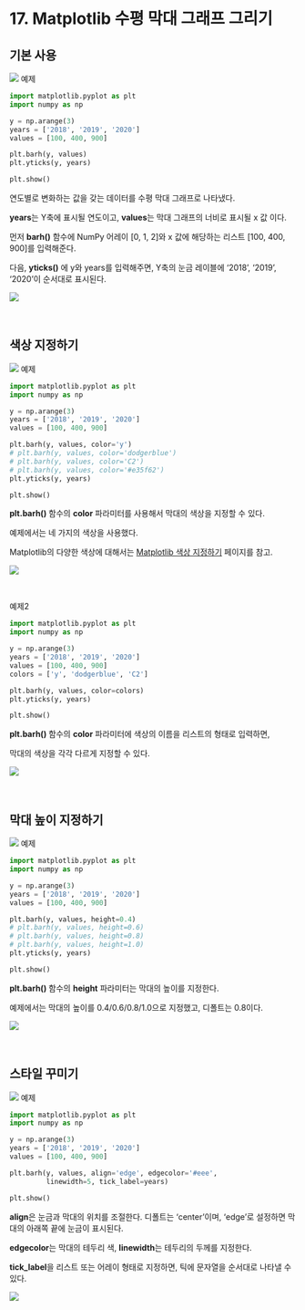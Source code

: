 # 17. Matplotlib 수평 막대 그래프 그리기
## 기본 사용
![](Images/2023-05-06-19-36-02.png)
예제  
```python
import matplotlib.pyplot as plt
import numpy as np

y = np.arange(3)
years = ['2018', '2019', '2020']
values = [100, 400, 900]

plt.barh(y, values)
plt.yticks(y, years)

plt.show()
```
연도별로 변화하는 값을 갖는 데이터를 수평 막대 그래프로 나타냈다.

**years**는 Y축에 표시될 연도이고, **values**는 막대 그래프의 너비로 표시될 x 값 이다.

먼저 **barh()** 함수에 NumPy 어레이 [0, 1, 2]와 x 값에 해당하는 리스트 [100, 400, 900]를 입력해준다.

다음, **yticks()** 에 y와 years를 입력해주면, Y축의 눈금 레이블에 ‘2018’, ‘2019’, ‘2020’이 순서대로 표시된다.

![](Images/2023-05-06-19-37-41.png)

</br>

## 색상 지정하기
![](Images/2023-05-06-19-37-51.png)
예제  
```python
import matplotlib.pyplot as plt
import numpy as np

y = np.arange(3)
years = ['2018', '2019', '2020']
values = [100, 400, 900]

plt.barh(y, values, color='y')
# plt.barh(y, values, color='dodgerblue')
# plt.barh(y, values, color='C2')
# plt.barh(y, values, color='#e35f62')
plt.yticks(y, years)

plt.show()
```
**plt.barh()** 함수의 **color** 파라미터를 사용해서 막대의 색상을 지정할 수 있다.

예제에서는 네 가지의 색상을 사용했다.

Matplotlib의 다양한 색상에 대해서는 [Matplotlib 색상 지정하기](https://github.com/trustyourse1f/TIL/blob/master/Data_Visualization/Matplotlib/Matplotlib%20Tutorial%20-%20%ED%8C%8C%EC%9D%B4%EC%8D%AC%EC%9C%BC%EB%A1%9C%20%EB%8D%B0%EC%9D%B4%ED%84%B0%20%EC%8B%9C%EA%B0%81%ED%99%94%20%ED%95%98%EA%B8%B0/08.%20Matplotlib%20%EC%83%89%EC%83%81%20%EC%A7%80%EC%A0%95%ED%95%98%EA%B8%B0.md) 페이지를 참고.

![](Images/2023-05-06-19-39-39.png)

</br>

예제2  
```python
import matplotlib.pyplot as plt
import numpy as np

y = np.arange(3)
years = ['2018', '2019', '2020']
values = [100, 400, 900]
colors = ['y', 'dodgerblue', 'C2']

plt.barh(y, values, color=colors)
plt.yticks(y, years)

plt.show()
```
**plt.barh()** 함수의 **color** 파라미터에 색상의 이름을 리스트의 형태로 입력하면,

막대의 색상을 각각 다르게 지정할 수 있다.

![](Images/2023-05-06-19-40-56.png)

</br>

## 막대 높이 지정하기
![](Images/2023-05-06-19-41-14.png)
예제  
```python
import matplotlib.pyplot as plt
import numpy as np

y = np.arange(3)
years = ['2018', '2019', '2020']
values = [100, 400, 900]

plt.barh(y, values, height=0.4)
# plt.barh(y, values, height=0.6)
# plt.barh(y, values, height=0.8)
# plt.barh(y, values, height=1.0)
plt.yticks(y, years)

plt.show()
```
**plt.barh()** 함수의 **height** 파라미터는 막대의 높이를 지정한다.

예제에서는 막대의 높이를 0.4/0.6/0.8/1.0으로 지정했고, 디폴트는 0.8이다.

![](Images/2023-05-06-19-42-19.png)

</br>

## 스타일 꾸미기
![](Images/2023-05-06-19-42-35.png)
예제  
```python
import matplotlib.pyplot as plt
import numpy as np

y = np.arange(3)
years = ['2018', '2019', '2020']
values = [100, 400, 900]

plt.barh(y, values, align='edge', edgecolor='#eee',
         linewidth=5, tick_label=years)

plt.show()
```
**align**은 눈금과 막대의 위치를 조절한다. 디폴트는 ‘center’이며, ‘edge’로 설정하면 막대의 아래쪽 끝에 눈금이 표시된다.

**edgecolor**는 막대의 테두리 색, **linewidth**는 테두리의 두께를 지정한다.

**tick_label**을 리스트 또는 어레이 형태로 지정하면, 틱에 문자열을 순서대로 나타낼 수 있다.

![](Images/2023-05-06-19-44-09.png)